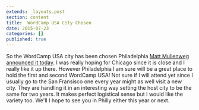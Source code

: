 ```yaml
---
extends: _layouts.post
section: content
title:  WordCamp USA City Chosen
date: 2015-07-23
categories: []
published: true
---
```

So the WordCamp USA city has been chosen Philadelphia [Matt Mullenweg announced it today](http://ma.tt/2015/07/wcus-philadelphia/). I was really hoping for Chicago since it is close and I really like it up there. However Philadelphia I am sure will be a great place to hold the first and second WordCamp USA! Not sure if I will attend yet since I usually go to the San Fransisco one every year might as well visit a new city. They are handling it in an interesting way setting the host city to be the same for two years. It makes perfect logistical sense but I would like the variety too. We'll I hope to see you in Philly either this year or next.
